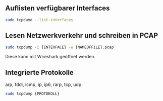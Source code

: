 
## Auflisten verfügbarer Interfaces
```bash
sudo tcpdumo --list-interfaces
```

## Lesen Netzwerkverkehr und schreiben in PCAP

```bash
sudo tcpdump -i {INTERFACE} -w {NAMEOFFILE}.pcap
```

Diese kann mit Wireshark geöffnet werden.

## Integrierte Protokolle

arp, fddi, icmp, ip, ip6, rarp, tcp, udp

```bash
sudo tcpdump {PROTOKOLL}
```

